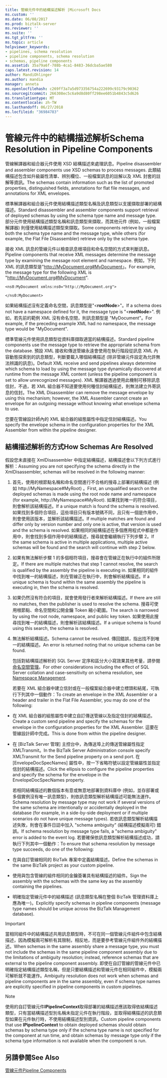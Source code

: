 ```yaml
---
title: 管線元件中的結構描述解析 |Microsoft Docs
ms.custom: ''
ms.date: 06/08/2017
ms.prod: biztalk-server
ms.reviewer: ''
ms.suite: ''
ms.tgt_pltfrm: ''
ms.topic: article
helpviewer_keywords:
- pipelines, schema resolution
- pipeline components, schema resolution
- schemas, pipeline components
ms.assetid: 35a79a6f-788b-4ca1-8483-36dcba5ae580
caps.latest.revision: 14
author: MandiOhlinger
ms.author: mandia
manager: anneta
ms.openlocfilehash: c269ff3a7a5d973356754a222699c93179c90362
ms.sourcegitcommit: 266308ec5c6a9d8d80ff298ee6051b4843c5d626
ms.translationtype: MT
ms.contentlocale: zh-TW
ms.lasthandoff: 06/27/2018
ms.locfileid: "36984783"
---
```

# <a name="schema-resolution-in-pipeline-components"></a><span data-ttu-id="70f08-102">管線元件中的結構描述解析</span><span class="sxs-lookup"><span data-stu-id="70f08-102">Schema Resolution in Pipeline Components</span></span>
<span data-ttu-id="70f08-103">管線解譯器和組合器元件使用 XSD 結構描述來處理訊息。</span><span class="sxs-lookup"><span data-stu-id="70f08-103">Pipeline disassembler and assembler components use XSD schemas to process messages.</span></span> <span data-ttu-id="70f08-104">此類結構描述包含如升級屬性清單、辨別欄位、一般檔案訊息的註解以及 XML 封套的註解等資訊。</span><span class="sxs-lookup"><span data-stu-id="70f08-104">The schemas contain information such as the list of promoted properties, distinguished fields, annotations for flat file messages, and annotations for XML envelopes.</span></span>  
  
 <span data-ttu-id="70f08-105">標準解譯器和組合器元件使用結構描述類型名稱及訊息類型以支援擷取部署的結構描述。</span><span class="sxs-lookup"><span data-stu-id="70f08-105">Standard disassembler and assembler components support retrieval of deployed schemas by using the schema type name and message type.</span></span> <span data-ttu-id="70f08-106">部分元件使用結構描述類型名稱和訊息類型來擷取，而其他元件 (例如，一般檔案解譯器) 則僅使用結構描述類型來擷取。</span><span class="sxs-lookup"><span data-stu-id="70f08-106">Some components retrieve by using both the schema type name and the message type, while others (for example, the Flat File Disassembler) retrieve only by the schema type.</span></span>  
  
 <span data-ttu-id="70f08-107">接收 XML 訊息的管線元件以檢查訊息根項目和命名空間的方式來判斷訊息。</span><span class="sxs-lookup"><span data-stu-id="70f08-107">Pipeline components that receive XML messages determine the message type by examining the message root element and namespace.</span></span> <span data-ttu-id="70f08-108">例如，下列 XML 的訊息類型是"<http://MyDocument.org#MyDocument>」。</span><span class="sxs-lookup"><span data-stu-id="70f08-108">For example, the message type for the following XML is "<http://MyDocument.org#MyDocument>".</span></span>  
  
```  
<ns0:MyDocument xmlns:ns0="http://MyDocument.org">  
  
</ns0:MyDocument>  
```  
  
 <span data-ttu-id="70f08-109">如果結構描述沒有定義命名空間，訊息類型是"\<**rootNode**\>"。</span><span class="sxs-lookup"><span data-stu-id="70f08-109">If a schema does not have a namespace defined for it, the message type is "\<**rootNode**\>".</span></span> <span data-ttu-id="70f08-110">例如，若先前的範例 XML 沒有命名空間，則訊息類型是 "MyDocument"。</span><span class="sxs-lookup"><span data-stu-id="70f08-110">For example, if the preceding example XML had no namespace, the message type would be "MyDocument".</span></span>  
  
 <span data-ttu-id="70f08-111">標準管線元件使用訊息類型從資料庫擷取適當的結構描述。</span><span class="sxs-lookup"><span data-stu-id="70f08-111">Standard pipeline components use the message type to retrieve the appropriate schema from the database.</span></span> <span data-ttu-id="70f08-112">預設 XML 接收和傳送管線永遠會使用在執行階段從訊息 XML 內容動態探索到的訊息類型，判斷要載入哪個結構描述 (除非管線元件設定為允許無法辨識的訊息)。</span><span class="sxs-lookup"><span data-stu-id="70f08-112">Default XML receive and send pipelines always determine which schema to load by using the message type dynamically discovered at runtime from the message XML content (unless the pipeline component is set to allow unrecognized messages).</span></span> <span data-ttu-id="70f08-113">XML 解譯器透過使用此機制可移除訊息信封，不過，若 XML 組合器不知道要使用何種信封結構描述，則無法建立外寄訊息的信封。</span><span class="sxs-lookup"><span data-stu-id="70f08-113">The XML Disassembler can remove the message envelope by using this mechanism; however, the XML Assembler cannot create an envelope for an outgoing message without knowing what envelope schema to use.</span></span>  
  
 <span data-ttu-id="70f08-114">您要在管線設計師內的 XML 組合器的組態屬性中指定信封結構描述。</span><span class="sxs-lookup"><span data-stu-id="70f08-114">You specify the envelope schema in the configuration properties for the XML Assembler from within the pipeline designer.</span></span>  
  
## <a name="how-schemas-are-resolved"></a><span data-ttu-id="70f08-115">結構描述解析的方式</span><span class="sxs-lookup"><span data-stu-id="70f08-115">How Schemas Are Resolved</span></span>  
 <span data-ttu-id="70f08-116">假設您未直接在 XmlDisassembler 中指定結構描述，結構描述會以下列方式進行解析：</span><span class="sxs-lookup"><span data-stu-id="70f08-116">Assuming you are not specifying the schema directly in the XmlDisassembler, schemas will be resolved in the following manner:</span></span>  
  
1. <span data-ttu-id="70f08-117">首先，使用的根節點名稱和命名空間進行不合格的搜尋上部署的結構描述 (例如 http://MyNamespace#MyRoot) 。</span><span class="sxs-lookup"><span data-stu-id="70f08-117">First, an unqualified search on the deployed schemas is made using the root node name and namespace (for example, http://MyNamespace#MyRoot).</span></span> <span data-ttu-id="70f08-118">如果找到唯一的符合項目，則會解析該結構描述。</span><span class="sxs-lookup"><span data-stu-id="70f08-118">If a unique match is found the schema is resolved.</span></span> <span data-ttu-id="70f08-119">如果找到多個符合項目，這些項目只有版本號碼不同，且只有一個是作用中，則會使用該版本，並解析該結構描述。</span><span class="sxs-lookup"><span data-stu-id="70f08-119">If multiple matches are found and differ only by version number and only one is active, that version is used and the schema is resolved.</span></span> <span data-ttu-id="70f08-120">如果相同的結構描述在多個應用程式中都是作用中，則會找到多個作用中的結構描述，搜尋就會繼續執行下列步驟 2。</span><span class="sxs-lookup"><span data-stu-id="70f08-120">If the same schema is active in multiple applications, multiple active schemas will be found and the search will continue with step 2 below.</span></span>  
  
2. <span data-ttu-id="70f08-121">如果有無法解析步驟 1 的多個相符項目，搜尋會在管線正在執行中的組件所限定。</span><span class="sxs-lookup"><span data-stu-id="70f08-121">If there are multiple matches that step 1 cannot resolve, the search is qualified by the assembly the pipeline is executing in.</span></span> <span data-ttu-id="70f08-122">如果相同的組件中找到唯一的結構描述，則在管線正在執行中，則會解析結構描述。</span><span class="sxs-lookup"><span data-stu-id="70f08-122">If a unique schema is found within the same assembly the pipeline is executing in, then the schema is resolved.</span></span>  
  
3. <span data-ttu-id="70f08-123">如果仍然沒有符合的項目，就會使用發行者來解析結構描述。</span><span class="sxs-lookup"><span data-stu-id="70f08-123">If there are still no matches, then the publisher is used to resolve the schema.</span></span> <span data-ttu-id="70f08-124">搜尋可使用根節點、命名空間和公開金鑰 Token 縮小範圍。</span><span class="sxs-lookup"><span data-stu-id="70f08-124">The search is narrowed by using the root node, namespace, and public key token.</span></span> <span data-ttu-id="70f08-125">如果使用此搜尋找到唯一的結構描述，則會解析該結構描述。</span><span class="sxs-lookup"><span data-stu-id="70f08-125">If a unique schema is found using this search, the schema is resolved.</span></span>  
  
4. <span data-ttu-id="70f08-126">無法解析結構描述。</span><span class="sxs-lookup"><span data-stu-id="70f08-126">Schema cannot be resolved.</span></span> <span data-ttu-id="70f08-127">傳回錯誤，指出找不到唯一的結構描述。</span><span class="sxs-lookup"><span data-stu-id="70f08-127">An error is returned noting that no unique schema can be found.</span></span>  
  
   <span data-ttu-id="70f08-128">包括對結構描述解析的 SQL Server 定序和區分大小寫效果其他考量，請參閱[命名空間管理](../core/namespace-management.md)。</span><span class="sxs-lookup"><span data-stu-id="70f08-128">For other considerations including the effect of SQL Server collation and case-sensitivity on schema resolution, see [Namespace Management](../core/namespace-management.md).</span></span>  
  
   <span data-ttu-id="70f08-129">若要在 XML 組合器中建立信封或在一般檔案組合器中建立標頭和結尾，可執行下列其中一個動作：</span><span class="sxs-lookup"><span data-stu-id="70f08-129">To create an envelope in the XML Assembler or a header and trailer in the Flat File Assembler, you may do one of the following:</span></span>  
  
- <span data-ttu-id="70f08-130">在 XML 組合器的組態屬性中建立自訂傳送管線以及指定信封的結構描述。</span><span class="sxs-lookup"><span data-stu-id="70f08-130">Create a custom send pipeline and specify the schemas for the envelope in the configuration properties for the XML Assembler.</span></span> <span data-ttu-id="70f08-131">這要在管線設計師中完成。</span><span class="sxs-lookup"><span data-stu-id="70f08-131">This is done from within the pipeline designer.</span></span>  
  
- <span data-ttu-id="70f08-132">在 [BizTalk Server 管理] 主控台中，為傳送埠上的傳送管線屬性指定 XMLTransmit。</span><span class="sxs-lookup"><span data-stu-id="70f08-132">In the BizTalk Server Administration console specify XMLTransmit for the Send pipeline property on a send port.</span></span> <span data-ttu-id="70f08-133">在 [EnvelopeDocSpecNames] 屬性中，按一下省略符號以設定管線屬性並指定信封的結構描述。</span><span class="sxs-lookup"><span data-stu-id="70f08-133">Click the ellipsis to configure the pipeline properties and specify the schema for the envelope in the EnvelopeDocSpecNames property.</span></span>  
  
  <span data-ttu-id="70f08-134">若相同結構描述的數個版本有意或無意地部署到資料庫中 (例如，並存部署或多個實例沒有唯一訊息類型)，則依訊息類型解析結構描述可能無法運作。</span><span class="sxs-lookup"><span data-stu-id="70f08-134">Schema resolution by message type may not work if several versions of the same schema are intentionally or accidentally deployed in the database (for example, in a side-by-side deployment or if multiple scenarios do not have unique message types).</span></span> <span data-ttu-id="70f08-135">若依訊息類型解析結構描述失敗，則會在事件日誌中加入 "schema ambiguity" (結構描述模擬兩可) 錯誤。</span><span class="sxs-lookup"><span data-stu-id="70f08-135">If schema resolution by message type fails, a "schema ambiguity" error is added to the event log.</span></span> <span data-ttu-id="70f08-136">若要確保依訊息類型解析結構描述成功，請執行下列其中一個動作：</span><span class="sxs-lookup"><span data-stu-id="70f08-136">To ensure that schema resolution by message type succeeds, do one of the following:</span></span>  
  
- <span data-ttu-id="70f08-137">在與自訂管線相同的 BizTalk 專案中定義結構描述。</span><span class="sxs-lookup"><span data-stu-id="70f08-137">Define the schemas in the same BizTalk project as your custom pipeline.</span></span>  
  
- <span data-ttu-id="70f08-138">使用與包含管線的組件相同的金鑰簽署具有結構描述的組件。</span><span class="sxs-lookup"><span data-stu-id="70f08-138">Sign the assembly with the schemas with the same key as the assembly containing the pipelines.</span></span>  
  
- <span data-ttu-id="70f08-139">明確指定管線元件中的結構描述 (訊息類型名稱在整個 BizTalk 管理資料庫上應為唯一)。</span><span class="sxs-lookup"><span data-stu-id="70f08-139">Explicitly specify schemas in pipeline components (message type names should be unique across the BizTalk Management database).</span></span>  
  
> [!IMPORTANT]
>  <span data-ttu-id="70f08-140">當相同組件中的結構描述共用訊息類型時，不可在同一個管線元件組件中包含結構描述，因為模擬兩可解析有其限制，相反地，而是要參考管線元件組件外的結構描述。</span><span class="sxs-lookup"><span data-stu-id="70f08-140">When schemas in the same assembly share a message type, you must not include the schemas in the same pipeline component assembly due to the limitations of ambiguity resolution; instead, reference schemas that are external to the pipeline component assembly.</span></span> <span data-ttu-id="70f08-141">即使在自訂管線的管線元件中已明確指定結構描述類型名稱，但是只要結構描述和管線元件在相同組件中，模擬兩可解析就不能運作。</span><span class="sxs-lookup"><span data-stu-id="70f08-141">Ambiguity resolution does not work when schemas and pipeline components are in the same assembly, even if schema type names are explicitly specified in pipeline components in custom pipelines.</span></span>  
  
> [!NOTE]
>  <span data-ttu-id="70f08-142">使用的自訂管線元件**IPipelineContext**取得部署的結構描述應該取得依結構描述類型，只有當結構描述型別名稱未指定元件在執行階段，並取得結構描述的訊息類型如果在元件執行時，不使用結構描述型別資訊。</span><span class="sxs-lookup"><span data-stu-id="70f08-142">Custom pipeline components that use **IPipelineContext** to obtain deployed schemas should obtain schemas by schema type only if the schema type name is not specified for the component at run time, and obtain schemas by message type only if the schema type information is not available when the component is run.</span></span>  
  
## <a name="see-also"></a><span data-ttu-id="70f08-143">另請參閱</span><span class="sxs-lookup"><span data-stu-id="70f08-143">See Also</span></span>  
 [<span data-ttu-id="70f08-144">管線元件</span><span class="sxs-lookup"><span data-stu-id="70f08-144">Pipeline Components</span></span>](../core/pipeline-components.md)